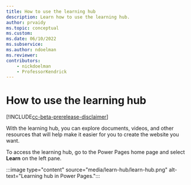 ```yaml
---
title: How to use the learning hub
description: Learn how to use the learning hub.
author: prvaidy
ms.topic: conceptual
ms.custom: 
ms.date: 06/10/2022
ms.subservice:
ms.author: ndoelman
ms.reviewer:
contributors:
    - nickdoelman
    - ProfessorKendrick
---
```

# How to use the learning hub

[!INCLUDE[cc-beta-prerelease-disclaimer](../includes/cc-beta-prerelease-disclaimer.md)]

With the learning hub, you can explore documents, videos, and other resources that will help make it easier for you to create the website you want.

To access the learning hub, go to the Power Pages home page and select **Learn** on the left pane.

:::image type="content" source="media/learn-hub/learn-hub.png" alt-text="Learning hub in Power Pages.":::


